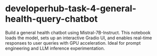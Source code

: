 # developerhub-task-4-general-health-query-chatbot
Build a general health chatbot using Mistral-7B-Instruct. This notebook loads the model, sets up an interactive Gradio UI, and enables real-time responses to user queries with GPU acceleration. Ideal for prompt engineering and LLM inference experimentation.
